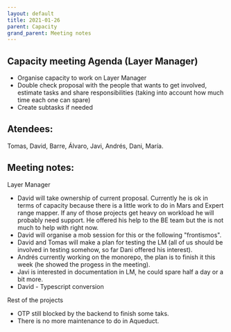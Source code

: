 ```yaml
---
layout: default
title: 2021-01-26
parent: Capacity
grand_parent: Meeting notes
---
```


## Capacity meeting Agenda (Layer Manager) ##
- Organise capacity to work on Layer Manager
- Double check proposal with the people that wants to get involved, estimate tasks and share responsibilities (taking into account how much time each one can spare)
- Create subtasks if needed

## Atendees:
Tomas, David, Barre, Álvaro, Javi, Andrés, Dani, María.

## Meeting notes:

Layer Manager
- David will take ownership of current proposal. Currently he is ok in terms of capacity because there is a little work to do in Mars and Expert range mapper. 
If any of those projects get heavy on workload he will probably need support.
He offered his help to the BE team but the is not much to help with right now.
- David will organise a mob session for this or the following "frontismos".
- David and Tomas will make a plan for testing the LM (all of us should be involved in testing somehow, so far Dani offered his interest).
- Andrés currently working on the monorepo, the plan is to finish it this week (he showed the progess in the meeting).
- Javi is interested in documentation in LM, he could spare half a day or a bit more. 
- David - Typescript conversion

Rest of the projects
- OTP still blocked by the backend to finish some taks.
- There is no more maintenance to do in Aqueduct.
